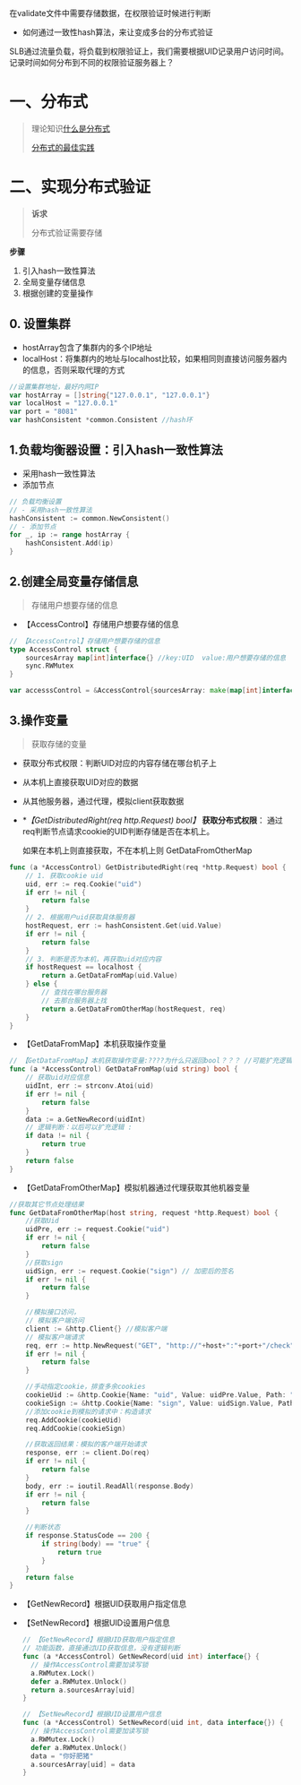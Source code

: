 





在validate文件中需要存储数据，在权限验证时候进行判断

- 如何通过一致性hash算法，来让变成多台的分布式验证

SLB通过流量负载，将负载到权限验证上，我们需要根据UID记录用户访问时间。 记录时间如何分布到不同的权限验证服务器上？







# 一、分布式

> 理论知识[什么是分布式](https://www.cnblogs.com/xybaby/p/7787034.html)
>
> [分布式的最佳实践](https://www.cnblogs.com/xybaby/p/8544715.html)

# 二、实现分布式验证



> **诉求**
>
> 分布式验证需要存储



**步骤**

1. 引入hash一致性算法
2. 全局变量存储信息
3. 根据创建的变量操作



## 0. 设置集群

- hostArray包含了集群内的多个IP地址
- localHost：将集群内的地址与localhost比较，如果相同则直接访问服务器内的信息，否则采取代理的方式

```go
//设置集群地址，最好内网IP
var hostArray = []string{"127.0.0.1", "127.0.0.1"}
var localHost = "127.0.0.1"
var port = "8081"
var hashConsistent *common.Consistent //hash环
```



## 1.负载均衡器设置：引入hash一致性算法

- 采用hash一致性算法
- 添加节点

```go
// 负载均衡设置
// - 采用hash一致性算法
hashConsistent := common.NewConsistent()
// - 添加节点
for _, ip := range hostArray {
    hashConsistent.Add(ip)
}
```



## 2.创建全局变量存储信息

> 存储用户想要存储的信息

- 【AccessControl】存储用户想要存储的信息

```go
// 【AccessControl】存储用户想要存储的信息
type AccessControl struct {
	sourcesArray map[int]interface{} //key:UID  value:用户想要存储的信息
	sync.RWMutex
}

var accesssControl = &AccessControl{sourcesArray: make(map[int]interface{})}
```



## 3.操作变量

> 获取存储的变量

- 获取分布式权限：判断UID对应的内容存储在哪台机子上
- 从本机上直接获取UID对应的数据
- 从其他服务器，通过代理，模拟client获取数据



- **【GetDistributedRight(req *http.Request) bool】** **获取分布式权限**： 通过req判断节点请求cookie的UID判断存储是否在本机上。

  如果在本机上则直接获取，不在本机上则 GetDataFromOtherMap

```go
func (a *AccessControl) GetDistributedRight(req *http.Request) bool {
	// 1. 获取cookie uid
	uid, err := req.Cookie("uid")
	if err != nil {
		return false
	}
	// 2. 根据用户uid获取具体服务器
	hostRequest, err := hashConsistent.Get(uid.Value)
	if err != nil {
		return false
	}
	// 3. 判断是否为本机，再获取uid对应内容
	if hostRequest == localhost {
		return a.GetDataFromMap(uid.Value)
	} else {
		// 查找在哪台服务器
		// 去那台服务器上找
		return a.GetDataFromOtherMap(hostRequest, req)
	}
}
```



- 【GetDataFromMap】本机获取操作变量

```go
// 【GetDataFromMap】本机获取操作变量:????为什么只返回bool？？？ //可能扩充逻辑后可以返回具体内容
func (a *AccessControl) GetDataFromMap(uid string) bool {
	// 获取uid对应信息
	uidInt, err := strconv.Atoi(uid)
	if err != nil {
		return false
	}
	data := a.GetNewRecord(uidInt)
    // 逻辑判断：以后可以扩充逻辑 : 
	if data != nil {
		return true
	}
	return false
}
```



- 【GetDataFromOtherMap】模拟机器通过代理获取其他机器变量

```go
//获取其它节点处理结果
func GetDataFromOtherMap(host string, request *http.Request) bool {
	//获取Uid
	uidPre, err := request.Cookie("uid")
	if err != nil {
		return false
	}
	//获取sign
	uidSign, err := request.Cookie("sign") // 加密后的签名
	if err != nil {
		return false
	}

	//模拟接口访问，
	// 模拟客户端访问
	client := &http.Client{} //模拟客户端
	// 模拟客户端请求
	req, err := http.NewRequest("GET", "http://"+host+":"+port+"/check", nil)
	if err != nil {
		return false
	}

	//手动指定cookie，排查多余cookies
	cookieUid := &http.Cookie{Name: "uid", Value: uidPre.Value, Path: "/"}
	cookieSign := &http.Cookie{Name: "sign", Value: uidSign.Value, Path: "/"}
	//添加cookie到模拟的请求中：构造请求
	req.AddCookie(cookieUid)
	req.AddCookie(cookieSign)

	//获取返回结果：模拟的客户端开始请求
	response, err := client.Do(req)
	if err != nil {
		return false
	}
	body, err := ioutil.ReadAll(response.Body)
	if err != nil {
		return false
	}

	//判断状态
	if response.StatusCode == 200 {
		if string(body) == "true" {
			return true
		}
	}
	return false
}
```



- 【GetNewRecord】根据UID获取用户指定信息

- 【SetNewRecord】根据UID设置用户信息

  ```go
  // 【GetNewRecord】根据UID获取用户指定信息
  // 功能函数，直接通过UID获取信息，没有逻辑判断
  func (a *AccessControl) GetNewRecord(uid int) interface{} {
  	// 操作AccessControl需要加读写锁
  	a.RWMutex.Lock()
  	defer a.RWMutex.Unlock()
  	return a.sourcesArray[uid]
  }
  
  // 【SetNewRecord】根据UID设置用户信息
  func (a *AccessControl) SetNewRecord(uid int, data interface{}) {
  	// 操作AccessControl需要加读写锁
  	a.RWMutex.Lock()
  	defer a.RWMutex.Unlock()
  	data = "你好肥猪"
  	a.sourcesArray[uid] = data
  }
  ```